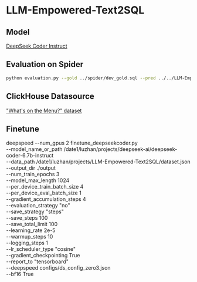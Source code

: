 # LLM-Empowered-Text2SQL

## Model

[DeepSeek Coder Instruct](https://github.com/deepseek-ai/deepseek-coder/)

## Evaluation on Spider

```bash
python evaluation.py --gold ../spider/dev_gold.sql --pred ../../LLM-Empowered-Text2SQL/result.txt --etype all --db ../spider/database/ --table ../spider/tables.json 
```

## ClickHouse Datasource

["What's on the Menu?" dataset](https://clickhouse.com/docs/en/getting-started/example-datasets/menus)

## Finetune

deepspeed --num_gpus 2 finetune_deepseekcoder.py \
    --model_name_or_path /date1/luzhan/projects/deepseek-ai/deepseek-coder-6.7b-instruct \
    --data_path /date1/luzhan/projects/LLM-Empowered-Text2SQL/dataset.json \
    --output_dir ./output \
    --num_train_epochs 3 \
    --model_max_length 1024 \
    --per_device_train_batch_size 4 \
    --per_device_eval_batch_size 1 \
    --gradient_accumulation_steps 4 \
    --evaluation_strategy "no" \
    --save_strategy "steps" \
    --save_steps 100 \
    --save_total_limit 100 \
    --learning_rate 2e-5 \
    --warmup_steps 10 \
    --logging_steps 1 \
    --lr_scheduler_type "cosine" \
    --gradient_checkpointing True \
    --report_to "tensorboard" \
    --deepspeed configs/ds_config_zero3.json \
    --bf16 True 

